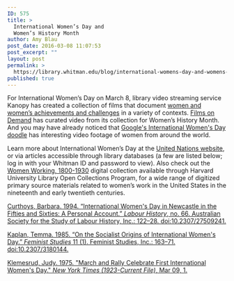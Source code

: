 ```yaml
---
ID: 575
title: >
  International Women’s Day and
  Women’s History Month
author: Amy Blau
post_date: 2016-03-08 11:07:53
post_excerpt: ""
layout: post
permalink: >
  https://library.whitman.edu/blog/international-womens-day-and-womens-history-month/
published: true
---
```

For International Women’s Day on March 8, library video streaming service Kanopy has created a collection of films that document <a href="http://ezproxy.whitman.edu:2048/login?url=https://whitman.kanopystreaming.com/category/tags/international-womens-day">women and women’s achievements and challenges</a> in a variety of contexts. <a href="http://ezproxy.whitman.edu:2048/login?url=http://digital.films.com/portalplaylists.aspx?cid=1637&amp;aid=7745">Films on Demand</a> has curated video from its collection for Women’s History Month. And you may have already noticed that <a href="http://www.google.com/doodles/international-womens-day-2016">Google's International Women's Day doodle</a> has interesting video footage of women from around the world.

Learn more about International Women’s Day at the <a href="http://www.un.org/en/events/womensday/index.shtml">United Nations website</a>, or via articles accessible through library databases (a few are listed below; log in with your Whitman ID and password to view). Also check out the <a href="http://ocp.hul.harvard.edu/ww/">Women Working, 1800-1930</a> digital collection available through Harvard University Library Open Collections Program, for a wide range of digitized primary source materials related to women’s work in the United States in the nineteenth and early twentieth centuries.

<a href="http://ezproxy.whitman.edu:2048/login?url=http://www.jstor.org/stable/27509241">Curthoys, Barbara. 1994. “International Women's Day in Newcastle in the Fifties and Sixties: A Personal Account.” <i>Labour History</i>, no. 66. Australian Society for the Study of Labour History, Inc.: 122–28. doi:10.2307/27509241.</a>

<a href="http://ezproxy.whitman.edu:2048/login?url=http://www.jstor.org/stable/3180144">Kaplan, Temma. 1985. “On the Socialist Origins of International Women's Day.” <i>Feminist Studies</i> 11 (1). Feminist Studies, Inc.: 163–71. doi:10.2307/3180144.</a>

<a href="http://ezproxy.whitman.edu:2048/login?url=http://search.proquest.com/docview/120453720?accountid=1208">Klemesrud, Judy. 1975. "March and Rally Celebrate First International Women's Day." <i>New York Times (1923-Current File)</i>, Mar 09, 1.</a>